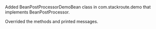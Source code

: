 Added BeanPostProcessorDemoBean class in com.stackroute.demo that implements BeanPostProcessor.

Overrided the methods and printed messages.
